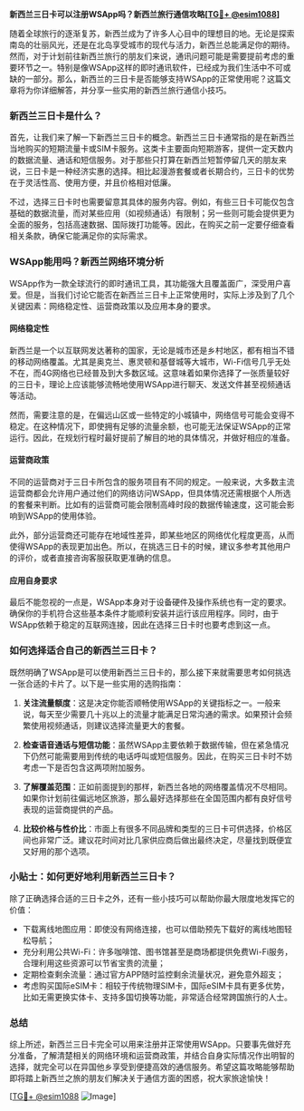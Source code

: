 **新西兰三日卡可以注册WSApp吗？新西兰旅行通信攻略[[TG💪+ @esim1088](https://t.me/s/esim1088)]**

随着全球旅行的逐渐复苏，新西兰成为了许多人心目中的理想目的地。无论是探索南岛的壮丽风光，还是在北岛享受城市的现代与活力，新西兰总能满足你的期待。然而，对于计划前往新西兰旅行的朋友们来说，通讯问题可能是需要提前考虑的重要环节之一。特别是像WSApp这样的即时通讯软件，已经成为我们生活中不可或缺的一部分。那么，新西兰的三日卡是否能够支持WSApp的正常使用呢？这篇文章将为你详细解答，并分享一些实用的新西兰旅行通信小技巧。

### 新西兰三日卡是什么？

首先，让我们来了解一下新西兰三日卡的概念。新西兰三日卡通常指的是在新西兰当地购买的短期流量卡或SIM卡服务。这类卡主要面向短期游客，提供一定天数内的数据流量、通话和短信服务。对于那些只打算在新西兰短暂停留几天的朋友来说，三日卡是一种经济实惠的选择。相比起漫游套餐或者长期合约，三日卡的优势在于灵活性高、使用方便，并且价格相对低廉。

不过，选择三日卡时也需要留意其具体的服务内容。例如，有些三日卡可能仅包含基础的数据流量，而对某些应用（如视频通话）有限制；另一些则可能会提供更为全面的服务，包括高速数据、国际拨打功能等。因此，在购买之前一定要仔细查看相关条款，确保它能满足你的实际需求。

### WSApp能用吗？新西兰网络环境分析

WSApp作为一款全球流行的即时通讯工具，其功能强大且覆盖面广，深受用户喜爱。但是，当我们讨论它能否在新西兰三日卡上正常使用时，实际上涉及到了几个关键因素：网络稳定性、运营商政策以及应用本身的要求。

#### 网络稳定性

新西兰是一个以互联网发达著称的国家，无论是城市还是乡村地区，都有相当不错的移动网络覆盖。尤其是奥克兰、惠灵顿和基督城等大城市，Wi-Fi信号几乎无处不在，而4G网络也已经普及到大多数区域。这意味着如果你选择了一张质量较好的三日卡，理论上应该能够流畅地使用WSApp进行聊天、发送文件甚至视频通话等活动。

然而，需要注意的是，在偏远山区或一些特定的小城镇中，网络信号可能会变得不稳定。在这种情况下，即使拥有足够的流量余额，也可能无法保证WSApp的正常运行。因此，在规划行程时最好提前了解目的地的具体情况，并做好相应的准备。

#### 运营商政策

不同的运营商对于三日卡所包含的服务项目有不同的规定。一般来说，大多数主流运营商都会允许用户通过他们的网络访问WSApp，但具体情况还需根据个人所选的套餐来判断。比如有的运营商可能会限制高峰时段的数据传输速度，这可能会影响到WSApp的使用体验。

此外，部分运营商还可能存在地域性差异，即某些地区的网络优化程度更高，从而使得WSApp的表现更加出色。所以，在挑选三日卡的时候，建议多参考其他用户的评价，或者直接咨询客服获取更准确的信息。

#### 应用自身要求

最后不能忽视的一点是，WSApp本身对于设备硬件及操作系统也有一定的要求。确保你的手机符合这些基本条件才能顺利安装并运行该应用程序。同时，由于WSApp依赖于稳定的互联网连接，因此在选择三日卡时也要考虑到这一点。

### 如何选择适合自己的新西兰三日卡？

既然明确了WSApp是可以使用新西兰三日卡的，那么接下来就需要思考如何挑选一张合适的卡片了。以下是一些实用的选购指南：

1. **关注流量额度**：这是决定你能否顺畅使用WSApp的关键指标之一。一般来说，每天至少需要几十兆以上的流量才能满足日常沟通的需求。如果预计会频繁使用视频通话，则建议选择流量更大的套餐。

2. **检查语音通话与短信功能**：虽然WSApp主要依赖于数据传输，但在紧急情况下仍然可能需要用到传统的电话呼叫或短信服务。因此，在购买三日卡时不妨考虑一下是否包含这两项附加服务。

3. **了解覆盖范围**：正如前面提到的那样，新西兰各地的网络覆盖情况不尽相同。如果你计划前往偏远地区旅游，那么最好选择那些在全国范围内都有良好信号表现的运营商提供的产品。

4. **比较价格与性价比**：市面上有很多不同品牌和类型的三日卡可供选择，价格区间也非常广泛。建议花时间对比几家供应商后做出最终决定，尽量找到既便宜又好用的那个选项。

### 小贴士：如何更好地利用新西兰三日卡？

除了正确选择合适的三日卡之外，还有一些小技巧可以帮助你最大限度地发挥它的价值：

- 下载离线地图应用：即使没有网络连接，也可以借助预先下载好的离线地图轻松导航；
- 充分利用公共Wi-Fi：许多咖啡馆、图书馆甚至是商场都提供免费Wi-Fi服务，合理利用这些资源可以节省宝贵的流量；
- 定期检查剩余流量：通过官方APP随时监控剩余流量状况，避免意外超支；
- 考虑购买国际eSIM卡：相较于传统物理SIM卡，国际eSIM卡具有更多优势，比如无需更换实体卡、支持多国切换等功能，非常适合经常跨国旅行的人士。

### 总结

综上所述，新西兰三日卡完全可以用来注册并正常使用WSApp。只要事先做好充分准备，了解清楚相关的网络环境和运营商政策，并结合自身实际情况作出明智的选择，就完全可以在异国他乡享受到便捷高效的通信服务。希望这篇攻略能够帮助即将踏上新西兰之旅的朋友们解决关于通信方面的困惑，祝大家旅途愉快！

[[TG💪+ @esim1088](https://t.me/s/esim1088) ![Image](https://i.postimg.cc/4NQfJmqS/Snipaste-2025-05-13-00-14-12.png)]